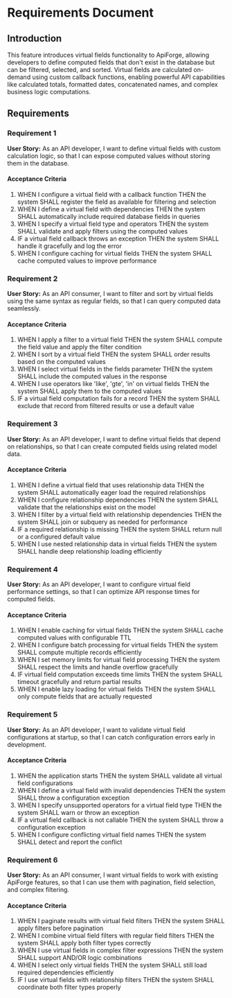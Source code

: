 # Requirements Document

## Introduction

This feature introduces virtual fields functionality to ApiForge, allowing developers to define computed fields that don't exist in the database but can be filtered, selected, and sorted. Virtual fields are calculated on-demand using custom callback functions, enabling powerful API capabilities like calculated totals, formatted dates, concatenated names, and complex business logic computations.

## Requirements

### Requirement 1

**User Story:** As an API developer, I want to define virtual fields with custom calculation logic, so that I can expose computed values without storing them in the database.

#### Acceptance Criteria

1. WHEN I configure a virtual field with a callback function THEN the system SHALL register the field as available for filtering and selection
2. WHEN I define a virtual field with dependencies THEN the system SHALL automatically include required database fields in queries
3. WHEN I specify a virtual field type and operators THEN the system SHALL validate and apply filters using the computed values
4. IF a virtual field callback throws an exception THEN the system SHALL handle it gracefully and log the error
5. WHEN I configure caching for virtual fields THEN the system SHALL cache computed values to improve performance

### Requirement 2

**User Story:** As an API consumer, I want to filter and sort by virtual fields using the same syntax as regular fields, so that I can query computed data seamlessly.

#### Acceptance Criteria

1. WHEN I apply a filter to a virtual field THEN the system SHALL compute the field value and apply the filter condition
2. WHEN I sort by a virtual field THEN the system SHALL order results based on the computed values
3. WHEN I select virtual fields in the fields parameter THEN the system SHALL include the computed values in the response
4. WHEN I use operators like 'like', 'gte', 'in' on virtual fields THEN the system SHALL apply them to the computed values
5. IF a virtual field computation fails for a record THEN the system SHALL exclude that record from filtered results or use a default value

### Requirement 3

**User Story:** As an API developer, I want to define virtual fields that depend on relationships, so that I can create computed fields using related model data.

#### Acceptance Criteria

1. WHEN I define a virtual field that uses relationship data THEN the system SHALL automatically eager load the required relationships
2. WHEN I configure relationship dependencies THEN the system SHALL validate that the relationships exist on the model
3. WHEN I filter by a virtual field with relationship dependencies THEN the system SHALL join or subquery as needed for performance
4. IF a required relationship is missing THEN the system SHALL return null or a configured default value
5. WHEN I use nested relationship data in virtual fields THEN the system SHALL handle deep relationship loading efficiently

### Requirement 4

**User Story:** As an API developer, I want to configure virtual field performance settings, so that I can optimize API response times for computed fields.

#### Acceptance Criteria

1. WHEN I enable caching for virtual fields THEN the system SHALL cache computed values with configurable TTL
2. WHEN I configure batch processing for virtual fields THEN the system SHALL compute multiple records efficiently
3. WHEN I set memory limits for virtual field processing THEN the system SHALL respect the limits and handle overflow gracefully
4. IF virtual field computation exceeds time limits THEN the system SHALL timeout gracefully and return partial results
5. WHEN I enable lazy loading for virtual fields THEN the system SHALL only compute fields that are actually requested

### Requirement 5

**User Story:** As an API developer, I want to validate virtual field configurations at startup, so that I can catch configuration errors early in development.

#### Acceptance Criteria

1. WHEN the application starts THEN the system SHALL validate all virtual field configurations
2. WHEN I define a virtual field with invalid dependencies THEN the system SHALL throw a configuration exception
3. WHEN I specify unsupported operators for a virtual field type THEN the system SHALL warn or throw an exception
4. IF a virtual field callback is not callable THEN the system SHALL throw a configuration exception
5. WHEN I configure conflicting virtual field names THEN the system SHALL detect and report the conflict

### Requirement 6

**User Story:** As an API consumer, I want virtual fields to work with existing ApiForge features, so that I can use them with pagination, field selection, and complex filtering.

#### Acceptance Criteria

1. WHEN I paginate results with virtual field filters THEN the system SHALL apply filters before pagination
2. WHEN I combine virtual field filters with regular field filters THEN the system SHALL apply both filter types correctly
3. WHEN I use virtual fields in complex filter expressions THEN the system SHALL support AND/OR logic combinations
4. WHEN I select only virtual fields THEN the system SHALL still load required dependencies efficiently
5. IF I use virtual fields with relationship filters THEN the system SHALL coordinate both filter types properly